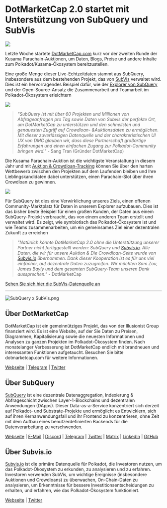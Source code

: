 # DotMarketCap 2.0 startet mit Unterstützung von SubQuery und SubVis

![](https://cdn-images-1.medium.com/max/1600/1*fIxEXupCMUaaMsWQbA7zFQ.gif)

Letzte Woche startete [DotMarketCap.com](https://dotmarketcap.com/) kurz vor der zweiten Runde der Kusama Parachain-Auktionen, um Daten, Blogs, Preise und andere Inhalte zum Polkadot/Kusama-Ökosystem bereitzustellen.

Eine große Menge dieser Live-Echtzeitdaten stammt aus SubQuery, insbesondere aus dem bestehenden Projekt, das von [SubVis](https://explorer.subquery.network/subquery/subvis-io/kusama-auction) verwaltet wird. Dies ist ein hervorragendes Beispiel dafür, wie der [Explorer von SubQuery](https://explorer.subquery.network/) und der Open-Source-Ansatz die Zusammenarbeit und Teamarbeit im Polkadot-Ökosystem erleichtern

![](https://cdn-images-1.medium.com/max/1600/1*-UL84MrIB3TtZBkDPwLMmw.png)

> *"SubQuery ist mit über 60 Projekten und Millionen von Abfrageanfragen pro Tag sowie Daten von Subvis der perfekte Ort, um DotMarketCap zu unterstützen und den schnellsten und genauesten Zugriff auf Crowdloan- &Auktionsdaten zu ermöglichen. Mit dieser zuverlässigen Datenquelle und der charakteristischen UI UX von DMC glauben wir, dass diese Partnerschaft großartige Erfahrungen und einen einfachen Zugang zur Polkadot-Community bringen wird."* - Sang Tran (Gründer DotMarketCap)

Die Kusama Parachain-Auktion ist die wichtigste Veranstaltung in diesem Jahr und mit [Auktion & Crowdloan-Tracking](https://dotmarketcap.com/auction) können Sie über den harten Wettbewerb zwischen den Projekten auf dem Laufenden bleiben und Ihre Lieblingskandidaten dabei unterstützen, einen Parachain-Slot über ihren Crowdloan zu gewinnen.

![](https://cdn-images-1.medium.com/max/1600/1*n_y-1CUv1BcU2bzCs15djA.png)

Für SubQuery ist dies eine Verwirklichung unseres Ziels, einen offenen Community-Marktplatz für Daten in unserem Explorer aufzubauen. Dies ist das bisher beste Beispiel für einen großen Kunden, der Daten aus einem SubQuery-Projekt verbraucht, das von einem anderen Team erstellt und verwaltet wird. Es zeigt, wie symbiotisch das Polkadot-Ökosystem ist und wie Teams zusammenarbeiten, um ein gemeinsames Ziel einer dezentralen Zukunft zu erreichen

> *"Natürlich könnte DotMarketCap 2.0 ohne die Unterstützung unserer Partner nicht fertiggestellt werden: SubQuery und [Subvis.io](http://subvis.io/). Alle Daten, die wir für unsere Auktion & Die Crowdloan-Seite wurde von [Subvis.io](http://subvis.io/) übernommen. Dank dieser Kooperation ist es für uns viel einfacher, auf dezentrale Daten zuzugreifen. Wir möchten Sam Zou, James Bayly und dem gesamten SubQuery-Team unseren Dank aussprechen."* - DotMarketCap

[Sehen Sie sich hier die SubVis-Datenquelle an](https://explorer.subquery.network/subquery/subvis-io/kusama-auction)

---

![SubQuery x SubVis.png](https://cdn-images-1.medium.com/max/1600/1*ZOtmJdlgr-5H4BAt2gVKLw.png)

## **Über DotMarketCap**

DotMarketCap ist ein gemeinnütziges Projekt, das von der Illusionist Group finanziert wird. Es ist eine Website, auf der Sie Daten zu Preisen, Diagrammen, Kapitalisierung sowie die neuesten Informationen und Analysen zu ganzen Projekten im Polkadot-Ökosystem finden. Nach monatelanger Verbesserung ist DotMarketCap endlich mit brandneuen und interessanten Funktionen aufgetaucht. Besuchen Sie bitte dotmarketcap.com für weitere Informationen.

[Webseite](http://dotmarketcap.com/) | [Telegram](https://t.me/DotMarketCap_ANN) | [Twitter](https://twitter.com/DotMarketCap?ref_src=twsrc%5Egoogle%7Ctwcamp%5Eserp%7Ctwgr%5Eauthor)

## **Über SubQuery**

[SubQuery](https://subquery.network/) ist eine dezentrale Datenaggregation, Indexierung & Abfrageschicht zwischen Layer-1-Blockchains und dezentralen Anwendungen (DApps). Dieser Data-as-a-Service konzentriert sich derzeit auf Polkadot- und Substrate-Projekte und ermöglicht es Entwicklern, sich auf ihren Kernanwendungsfall und ihr Frontend zu konzentrieren, ohne Zeit mit dem Aufbau eines benutzerdefinierten Backends für die Datenverarbeitung zu verschwenden.

[Webseite](https://subquery.network/) | [E-Mail](mailto:hello@subquery.network) | [Discord](https://discord.com/invite/78zg8aBSMG) | [Telegram](https://t.me/subquerynetwork) | [Twitter](https://twitter.com/subquerynetwork) | [Matrix](https://matrix.to/#/#subquery:matrix.org) | [LinkedIn](https://www.linkedin.com/company/subquery) | [GitHub](https://github.com/subquery)

## **Über Subvis.io**

[Subvis.io](https://dotmarketcap.com/blog-detail/541/Subvis.io) ist die primäre Datenquelle für Polkadot, die Investoren nutzen, um das Polkadot-Ökosystem zu erkunden, zu analysieren und zu erfahren. Investoren verwenden SubVis, um wichtige Ereignisse (insbesondere Auktionen und Crowdloans) zu überwachen, On-Chain-Daten zu analysieren, um Erkenntnisse für bessere Investitionsentscheidungen zu erhalten, und erfahren, wie das Polkadot-Ökosystem funktioniert.

[Webseite](https://www.subvis.io/) | [Twitter](https://twitter.com/subvisioapp)
